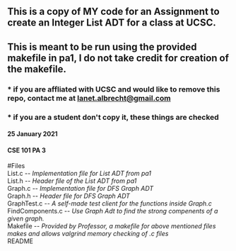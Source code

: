 
## This is a copy of MY code for an Assignment to create an Integer List ADT for a class at UCSC.
## This is meant to be run using the provided makefile in pa1, I do not take credit for creation of the makefile.

### * if you are affliated with UCSC and would like to remove this repo, contact me at lanet.albrecht@gmail.com
### * if you are a student don't copy it, these things are checked

#### 25 January 2021
#### CSE 101 PA 3

#Files <br />
List.c       --        *Implementation file for List ADT from pa1 <br />*
List.h        --       *Header file of the List ADT from pa1  <br />*
Graph.c         --      *Implementation file for DFS Graph ADT  <br />*
Graph.h         --      *Header file for DFS Graph ADT  <br />*
GraphTest.c       --    *A self-made test client for the functions inside Graph.c  <br />*
FindComponents.c   --   *Use Graph Adt to find the strong compenents of a given*
                      *graph.  <br />*
Makefile       --       *Provided by Professor, a makefile for above mentioned files*
                      *makes and allows valgrind memory checking of .c files  <br />*
README 
